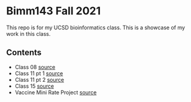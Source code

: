 # Bimm143 Fall 2021
This repo is for my UCSD bioinformatics class. 
This is a showcase of my work in this class. 

## Contents
- Class 08 [source](https://github.com/nhorne27/Bimm143_FA21/tree/main/Class08)
- Class 11 pt 1 [source](https://github.com/nhorne27/Bimm143_FA21/tree/main/Class%2011%20Pt1)
- Class 11 pt 2 [source](https://github.com/nhorne27/Bimm143_FA21/tree/main/Class%2011%20Pt2)
- Class 15 [source](https://github.com/nhorne27/Bimm143_FA21/tree/main/Class%2015)
- Vaccine Mini Rate Project [source](https://github.com/nhorne27/Bimm143_FA21/tree/main/VaccineRateMiniProject)
